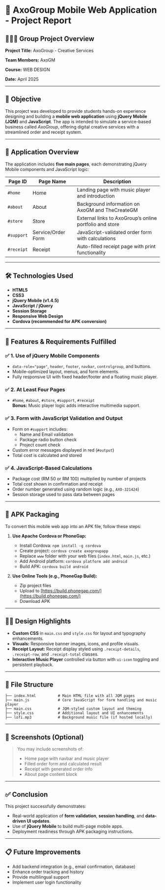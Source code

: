 # 📱 AxoGroup Mobile Web Application - Project Report

## 🧑‍🤝‍🧑 Group Project Overview

**Project Title:** AxoGroup - Creative Services 

**Team Members:** AxoGM

**Course:** WEB DESIGN  

**Date:** April 2025

---

## 🎯 Objective

This project was developed to provide students hands-on experience designing and building a **mobile web application** using **jQuery Mobile (JQM)** and **JavaScript**. The app is intended to simulate a service-based business called *AxoGroup*, offering digital creative services with a streamlined order and receipt system.

---

## 📱 Application Overview

The application includes **five main pages**, each demonstrating jQuery Mobile components and JavaScript logic:

| Page ID | Page Name         | Description |
|---------|------------------|-------------|
| `#home`     | Home              | Landing page with music player and introduction |
| `#about`    | About             | Background information on AxoGM and TheCreateGM |
| `#store`    | Store             | External links to AxoGroup’s online portfolio and store |
| `#support`  | Service/Order Form| JavaScript-validated order form with calculations |
| `#receipt`  | Receipt           | Auto-filled receipt page with print functionality |

---

## 🛠️ Technologies Used

- **HTML5**
- **CSS3**
- **jQuery Mobile (v1.4.5)**
- **JavaScript / jQuery**
- **Session Storage**
- **Responsive Web Design**
- **Cordova (recommended for APK conversion)**

---

## 🧩 Features & Requirements Fulfilled

### ✅ 1. Use of jQuery Mobile Components

- `data-role="page"`, `header`, `footer`, `navbar`, `controlgroup`, and buttons.
- Mobile-optimized layout, menus, and form elements.
- Fully responsive UI with fixed header/footer and a floating music player.

### ✅ 2. At Least Four Pages

- `#home`, `#about`, `#store`, `#support`, `#receipt`  
  **Bonus:** Music player logic adds interactive multimedia support.

### ✅ 3. Form with JavaScript Validation and Output

- Form on `#support` includes:
  - Name and Email validation
  - Package radio button check
  - Project count check
- Custom error messages displayed in red (`#output`)
- Total cost is calculated and stored

### ✅ 4. JavaScript-Based Calculations

- Package cost (RM 50 or RM 100) multiplied by number of projects
- Total cost shown in confirmation and receipt
- Order number generated using random logic (e.g., `AXO-321424`)
- Session storage used to pass data between pages

---

## 🧾 APK Packaging

To convert this mobile web app into an APK file, follow these steps:

1. **Use Apache Cordova or PhoneGap:**
   - Install Cordova: `npm install -g cordova`
   - Create project: `cordova create axogroupapp`
   - Replace `www` folder with your web files (`index.html`, `main.js`, etc.)
   - Add Android platform: `cordova platform add android`
   - Build APK: `cordova build android`

2. **Use Online Tools (e.g., PhoneGap Build):**
   - Zip project files
   - Upload to [https://build.phonegap.com/](https://build.phonegap.com/)
   - Download APK

---

## 🧑‍🎨 Design Highlights

- **Custom CSS** in `main.css` and `style.css` for layout and typography enhancements.
- **Visuals:** Responsive banner images, icons, and profile visuals.
- **Receipt Layout:** Receipt display styled using `.receipt-details`, `.receipt-row`, and `.receipt-total` classes.
- **Interactive Music Player** controlled via button with `ui-icon` toggling and persistent playback.

---

## 📂 File Structure

```
├── index.html          # Main HTML file with all JQM pages
├── main.js             # Core JavaScript for form handling and music player
├── main.css            # JQM-styled custom layout and theming
├── style.css           # Additional layout and UI enhancements
├── lofi.mp3            # Background music file (if hosted locally)
```

---

## 📸 Screenshots (Optional)

> You may include screenshots of:
> - Home page with navbar and music player
> - Filled order form and calculated result
> - Receipt with generated order info
> - About page content block

---

## ✅ Conclusion

This project successfully demonstrates:
- Real-world application of **form validation**, **session handling**, and **data-driven UI updates**.
- Use of **jQuery Mobile** to build multi-page mobile apps.
- Deployment readiness through APK packaging instructions.

---

## 📋 Future Improvements

- Add backend integration (e.g., email confirmation, database)
- Enhance order tracking and history
- Provide multilingual support
- Implement user login functionality
